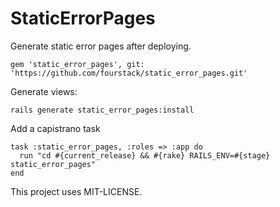 StaticErrorPages
================

Generate static error pages after deploying.

    gem 'static_error_pages', git: 'https://github.com/fourstack/static_error_pages.git'


Generate views:

    rails generate static_error_pages:install

Add a capistrano task

    task :static_error_pages, :roles => :app do
      run "cd #{current_release} && #{rake} RAILS_ENV=#{stage} static_error_pages"
    end

This project uses MIT-LICENSE.

